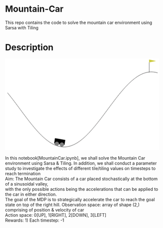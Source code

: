 # Mountain-Car
This repo contains the code to solve the mountain car environment using Sarsa with Tiling

# Description
![alt text](https://github.com/kwquan/Mountain-Car/blob/main/mountain_car.png)

In this notebook[MountainCar.ipynb], we shall solve the Mountain Car environment using Sarsa & Tiling. In addition, we shall conduct a parameter study to investigate the effects of different tile/tiling values on timesteps to reach termination \
Aim: The Mountain Car consists of a car placed stochastically at the bottom of a sinusoidal valley, \
     with the only possible actions being the accelerations that can be applied to the car in either direction. \
     The goal of the MDP is to strategically accelerate the car to reach the goal state on top of the right hill. 
Observation space: array of shape (2,) comprising of position & velocity of car \
Action space: 0[UP], 1[RIGHT], 2[DOWN], 3[LEFT] \
     Rewards:
         1) Each timestep: -1

